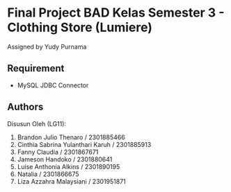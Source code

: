 # Final Project BAD Kelas Semester 3 - Clothing Store (Lumiere)
 Assigned by Yudy Purnama

## Requirement

- MySQL JDBC Connector

## Authors

Disusun Oleh (LG11):

1. Brandon Julio Thenaro / 2301885466
1. Cinthia Sabrina Yulanthari Karuh / 2301885913
1. Fanny Claudia / 2301867671
1. Jameson Handoko / 2301880641
1. Luise Anthonia Alkins / 2301890195
1. Natalia / 2301866675
1. Liza Azzahra Malaysiani / 2301951871
